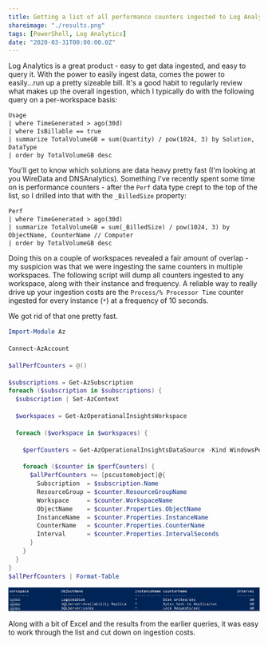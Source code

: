 ```yaml
---
title: Getting a list of all performance counters ingested to Log Analytics
shareimage: "./results.png"
tags: [PowerShell, Log Analytics]
date: "2020-03-31T00:00:00.0Z"
---
```


Log Analytics is a great product - easy to get data ingested, and easy to query it.  With the power to easily ingest data, comes the power to easily...run up a pretty sizeable bill.  It's a good habit to regularly review what makes up the overall ingestion, which I typically do with the following query on a per-workspace basis:

```kql
Usage
| where TimeGenerated > ago(30d)
| where IsBillable == true
| summarize TotalVolumeGB = sum(Quantity) / pow(1024, 3) by Solution, DataType
| order by TotalVolumeGB desc
```

You'll get to know which solutions are data heavy pretty fast (I'm looking at you WireData and DNSAnalytics).  Something I've recently spent some time on is performance counters - after the `Perf` data type crept to the top of the list, so I drilled into that with the `_BilledSize` property:

```kql
Perf
| where TimeGenerated > ago(30d)
| summarize TotalVolumeGB = sum(_BilledSize) / pow(1024, 3) by ObjectName, CounterName // Computer
| order by TotalVolumeGB desc
```

Doing this on a couple of workspaces revealed a fair amount of overlap - my suspicion was that we were ingesting the same counters in multiple workspaces.  The following script will dump all counters ingested to any workspace, along with their instance and frequency.  A reliable way to really drive up your ingestion costs are the `Process/% Processor Time` counter ingested for every instance (`*`) at a frequency of 10 seconds.

We got rid of that one pretty fast.

```powershell
Import-Module Az

Connect-AzAccount

$allPerfCounters = @()

$subscriptions = Get-AzSubscription
foreach ($subscription in $subscriptions) {
  $subscription | Set-AzContext

  $workspaces = Get-AzOperationalInsightsWorkspace

  foreach ($workspace in $workspaces) {

    $perfCounters = Get-AzOperationalInsightsDataSource -Kind WindowsPerformanceCounter -Workspace $workspace

    foreach ($counter in $perfCounters) {
      $allPerfCounters += [pscustomobject]@{
        Subscription  = $subscription.Name
        ResourceGroup = $counter.ResourceGroupName
        Workspace     = $counter.WorkspaceName
        ObjectName    = $counter.Properties.ObjectName
        InstanceName  = $counter.Properties.InstanceName
        CounterName   = $counter.Properties.CounterName
        Interval      = $counter.Properties.IntervalSeconds
      }
    }
  }
}
$allPerfCounters | Format-Table
```

![Example Results](./results.png)

Along with a bit of Excel and the results from the earlier queries, it was easy to work through the list and cut down on ingestion costs.